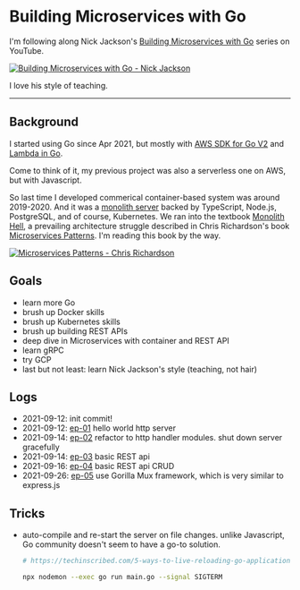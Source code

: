 # Building Microservices with Go

I'm following along Nick Jackson's [Building Microservices with Go](https://www.youtube.com/channel/UC2V1SxXFUa5YxVJvTsrCgyg) series on YouTube.

[![Building Microservices with Go - Nick Jackson](https://i.ytimg.com/vi/VzBGi_n65iU/hqdefault.jpg?sqp=-oaymwEXCNACELwBSFryq4qpAwkIARUAAIhCGAE=&rs=AOn4CLC8YgF-MxFlwypyOgx-L2wY9yAFdg)](https://www.youtube.com/channel/UC2V1SxXFUa5YxVJvTsrCgyg)

I love his style of teaching.

---

## Background

I started using Go since Apr 2021, but mostly with [AWS SDK for Go V2](https://github.com/aws/aws-sdk-go-v2) and [Lambda in Go](https://github.com/aws/aws-lambda-go).

Come to think of it, my previous project was also a serverless one on AWS, but with Javascript.

So last time I developed commerical container-based system was around 2019-2020. And it was a [monolith server](https://www.capturedlabs.com/journal#mr-yum-2019-2020) backed by TypeScript, Node.js, PostgreSQL, and of course, Kubernetes. We ran into the textbook [Monolith Hell](https://livebook.manning.com/book/microservices-patterns/chapter-1/), a prevailing architecture struggle described in Chris Richardson's book [Microservices Patterns](https://www.manning.com/books/microservices-patterns). I'm reading this book by the way.

[![Microservices Patterns - Chris Richardson](https://images.manning.com/360/480/resize/book/b/dc43dfc-e43d-419d-b577-3809c6967442/Richardson-MP-HI.png)](https://www.manning.com/books/microservices-patterns)

## Goals

- learn more Go
- brush up Docker skills
- brush up Kubernetes skills
- brush up building REST APIs
- deep dive in Microservices with container and REST API
- learn gRPC
- try GCP
- last but not least: learn Nick Jackson's style (teaching, not hair)

## Logs

- 2021-09-12: init commit!
- 2021-09-12: [ep-01](./src/ep-01) hello world http server
- 2021-09-14: [ep-02](./src/ep-02) refactor to http handler modules. shut down server gracefully
- 2021-09-14: [ep-03](./src/ep-03) basic REST api
- 2021-09-16: [ep-04](./src/ep-04) basic REST api CRUD
- 2021-09-26: [ep-05](./src/ep-05) use Gorilla Mux framework, which is very similar to express.js

## Tricks

- auto-compile and re-start the server on file changes. unlike Javascript, Go community doesn't seem to have a go-to solution.

  ```bash
  # https://techinscribed.com/5-ways-to-live-reloading-go-applications/

  npx nodemon --exec go run main.go --signal SIGTERM
  ```
